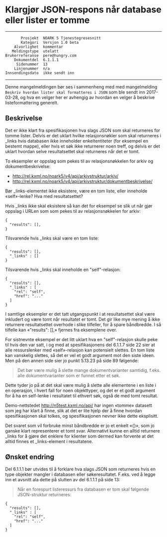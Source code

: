 Klargjør JSON-respons når database eller lister er tomme
========================================================

 ------------------  ---------------------------------
           Prosjekt  NOARK 5 Tjenestegresesnitt
           Kategori  Versjon 1.0 beta
        Alvorlighet  kommentar
       Meldingstype  utelatt
    Brukerreferanse  pere@hungry.com
        Dokumentdel  6.1.1.1
         Sidenummer  13
        Linjenummer  n/a
    Innsendingsdato  ikke sendt inn
 ------------------  ---------------------------------

Denne mangelmeldingen bør ses i sammenheng med med mangelmelding
`Beskriv hvordan lister skal formatteres i JSON` som ble sendt inn
2017-03-28, og hva en velger her er avhengig av hvordan en velger å
beskrive listeformattering generelt.

Beskrivelse
-----------

Det er ikke klart fra spesifikasjonen hva slags JSON som skal
returneres for tomme lister.  Delvis er det uklart hvilke
relasjonsnøkler som skal returneres i \_links hvis databasen ikke
inneholder enkeltentiteter (for eksempel en bestemt mappe), eller hvis
et søk ikke returnerer noen treff, og delvis er det uklart hvordan
selve resultatsettet skal returneres når det er tomt.

To eksempler er oppslag som pekes til av relasjonsnøkkelen for arkiv
og dokumentbeskrivelse:

* http://rel.kxml.no/noark5/v4/api/arkivstruktur/arkiv/
* http://rel.kxml.no/noark5/v4/api/arkivstruktur/dokumentbeskrivelse/

Bør \_links-elementet ikke eksistere, være en tom liste, eller
inneholde «self»-lenke?  Hva med resultatsettet?

Hvis \_links ikke skal eksistere så kan det for eksempel se slik ut
når gjør oppslag i URLen som som pekes til av relasjonsnøkkelen for
arkiv:

```
{
  "results": [],
}
```

Tilsvarende hvis \_links skal være en tom liste:

```
{
  "results": [],
  "_links" : []
}
```

Tilsvarende hvis \_links skal inneholde en "self"-relasjon:

```
{
  "results": [],
  "_links" : [
    "rel": "self",
    "href": "..."
  ]
}
```

I samtlige eksempler er det tatt utgangspunkt i at resultatsettet skal
være inkludert og være tomt når resultatet er tomt.  Det gir like mye
mening å ikke returnere resultatsettet overhode i slike tilfeller, for
å spare båndbredde.  I så tilfelle kan «"results": [],» fjernes fra
eksemplene over.

For sistnevnte eksempel er det litt uklart hva en "self"-relasjon
skulle peke til hvis den var satt, i og med at spesifikasjonens del
6.1.1.7 side 22 sier at alle ressurslenker med «self»-relasjon kan
potensielt slettes.  En tom liste kan vanskelig slettes, så det er vel
et godt argument mot den siste ideen.  Men på den annen side sier jo
punkt 5.13.23 på side 89 følgende:

> Det bør være mulig å slette mange dokumentvarianter samtidig,
> f.eks. alle dokumentvarianter som er funnet etter et søk.

Dette tyder jo på at det skal være mulig å slette alle elementene i en
liste i en operasjon, i hvert fall for noen objekttyper, og det er et
godt argument for å ha en self-lenke i resultatet til ethvert søk,
også de med tomt resultat.

Demo-nettstedet http://n5test.kxml.no/api/ har ingen «tomme» datasett
som jeg har klart å finne, slik at det er lite hjelp der å finne
hvordan spesifikasjonen skal tolkes, og spesifikasjonen nevner ikke
dette eksplisitt.

Det svaret som vil forbruke minst båndbredde er jo et enkelt «{}», som
jo ganske klart representerer et tomt svar.  Alternativt kunne en
alltid returnere \_links for å gjøre det enklere for klienter som
dermed kan forvente at det alltid finnes et \_links-element i
resultatene.

Ønsket endring
--------------

Del 6.1.1.1 bør utvides til å forklare hva slags JSON som returneres
hvis en type objekter mangler i databasen eller søkeresultatet.
F.eks. ved å legge inn et avsnitt ala dette på slutten av del 6.1.1.1
på side 13:

> Når en forespurt listeressurs fra databasen er tom skal følgende
> JSON-struktur returneres:

```
{
  "results": [],
  "_links" : [
    "rel": "self",
    "href": "..."
  ]
}
```
